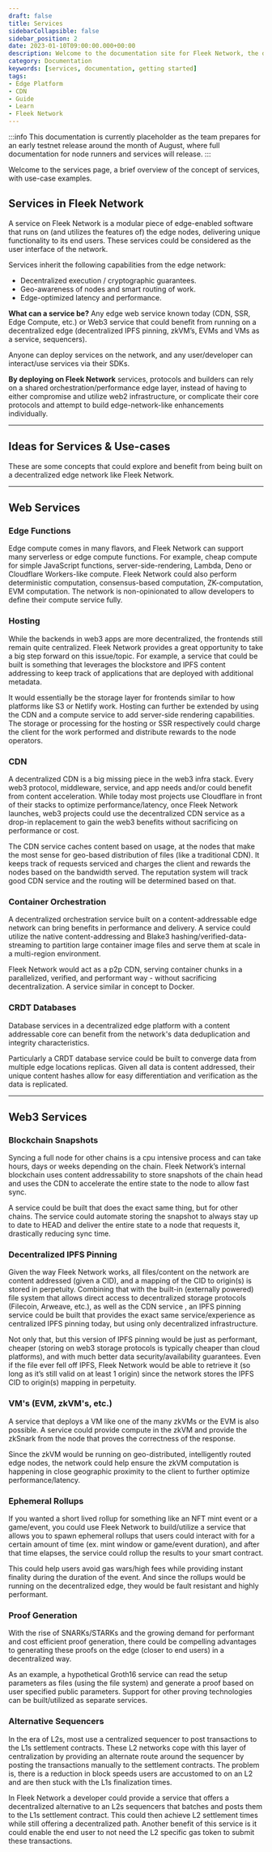 ```yaml
---
draft: false
title: Services
sidebarCollapsible: false
sidebar_position: 2
date: 2023-01-10T09:00:00.000+00:00
description: Welcome to the documentation site for Fleek Network, the decentralized content and application layer built on established decentralized storage protocols combined with high-speed caching and an effective delivery layer.
category: Documentation
keywords: [services, documentation, getting started]
tags:
- Edge Platform
- CDN
- Guide
- Learn
- Fleek Network
---
```


:::info
This documentation is currently placeholder as the team prepares for an early testnet release around the month of August, where full documentation for node runners and services will release.
:::

Welcome to the services page, a brief overview of the concept of services, with use-case examples.

## Services in Fleek Network
A service on Fleek Network is a modular piece of edge-enabled software that runs on (and utilizes the features of) the edge nodes, delivering unique functionality to its end users. These services could be considered as the user interface of the network.

Services inherit the following capabilities from the edge network:

- Decentralized execution / cryptographic guarantees.
- Geo-awareness of nodes and smart routing of work.
- Edge-optimized latency and performance.

**What can a service be?** Any edge web service known today (CDN, SSR, Edge Compute, etc.) or Web3 service that could benefit from running on a decentralized edge (decentralized IPFS pinning, zkVM’s, EVMs and VMs as a service, sequencers).

Anyone can deploy services on the network, and any user/developer can interact/use services via their SDKs.

**By deploying on Fleek Network** services, protocols and builders can rely on a shared orchestration/performance edge layer, instead of having to either compromise and utilize web2 infrastructure, or complicate their core protocols and attempt to build edge-network-like enhancements individually.

***

## Ideas for Services & Use-cases

These are some concepts that could explore and benefit from being built on a decentralized edge network like Fleek Network.

***

## Web Services

### Edge Functions

Edge compute comes in many flavors, and Fleek Network can support many serverless or edge compute functions. For example, cheap compute for simple JavaScript functions, server-side-rendering, Lambda, Deno or Cloudflare Workers-like compute. Fleek Network could also perform deterministic computation, consensus-based computation, ZK-computation, EVM computation. The network is non-opinionated to allow developers to define their compute service fully.

### Hosting

While the backends in web3 apps are more decentralized, the frontends still remain quite centralized. Fleek Network provides a great opportunity to take a big step forward on this issue/topic. For example, a service that could be built is something that leverages the blockstore and IPFS content addressing to keep track of applications that are deployed with additional metadata.

It would essentially be the storage layer for frontends similar to how platforms like S3 or Netlify work. Hosting can further be extended by using the CDN and a compute service to add server-side rendering capabilities. The storage or processing for the hosting or SSR respectively could charge the client for the work performed and distribute rewards to the node operators.

### CDN

A decentralized CDN is a big missing piece in the web3 infra stack. Every web3 protocol, middleware, service, and app needs and/or could benefit from content acceleration. While today most projects use Cloudflare in front of their stacks to optimize performance/latency, once Fleek Network launches, web3 projects could use the decentralized CDN service as a drop-in replacement to gain the web3 benefits without sacrificing on performance or cost.

The CDN service caches content based on usage, at the nodes that make the most sense for geo-based distribution of files (like a traditional CDN). It keeps track of requests serviced and charges the client and rewards the nodes based on the bandwidth served. The reputation system will track good CDN service and the routing will be determined based on that.

### Container Orchestration

A decentralized orchestration service built on a content-addressable edge network can bring benefits in performance and delivery. A service could utilize the native content-addressing and Blake3 hashing/verified-data-streaming to partition large container image files and serve them at scale in a multi-region environment.

Fleek Network would act as a p2p CDN, serving container chunks in a parallelized, verified, and performant way - without sacrificing decentralization. A service similar in concept to Docker.

### CRDT Databases

Database services in a decentralized edge platform with a content addressable core can benefit from the network's data deduplication and integrity characteristics.

Particularly a CRDT database service could be built to converge data from multiple edge locations replicas. Given all data is content addressed, their unique content hashes allow for easy differentiation and verification as the data is replicated.
***

## Web3 Services 

### Blockchain Snapshots

Syncing a full node for other chains is a cpu intensive process and can take hours, days or weeks depending on the chain. Fleek Network’s internal blockchain uses content addressability to store snapshots of the chain head and uses the CDN to accelerate the entire state to the node to allow fast sync. 

A service could be built that does the exact same thing, but for other chains. The service could automate storing the snapshot to always stay up to date to HEAD and deliver the entire state to a node that requests it, drastically reducing sync time.

### Decentralized IPFS Pinning

Given the way Fleek Network works, all files/content on the network are content addressed (given a CID), and a mapping of the CID to origin(s) is stored in perpetuity. Combining that with the built-in (externally powered) file system that allows direct access to decentralized storage protocols (Filecoin, Arweave, etc.), as well as the CDN service , an IPFS pinning service could be built that provides the exact same service/experience as centralized IPFS pinning today, but using only decentralized infrastructure.

Not only that, but this version of IPFS pinning would be just as performant, cheaper (storing on web3 storage protocols is typically cheaper than cloud platforms), and with much better data security/availability guarantees. Even if the file ever fell off IPFS, Fleek Network would be able to retrieve it (so long as it’s still valid on at least 1 origin) since the network stores the IPFS CID to origin(s) mapping in perpetuity.  

### VM's (EVM, zkVM's, etc.)

A service that deploys a VM like one of the many zkVMs or the EVM is also possible. A service could provide compute in the zkVM and provide the zkSnark from the node that proves the correctness of the response.

Since the zkVM would be running on geo-distributed, intelligently routed edge nodes, the network could help ensure the zkVM computation is happening in close geographic proximity to the client to further optimize performance/latency. 

### Ephemeral Rollups

If you wanted a short lived rollup for something like an NFT mint event or a game/event, you could use Fleek Network to build/utilize a service that allows you to spawn ephemeral rollups that users could interact with for a certain amount of time (ex. mint window or game/event duration), and after that time elapses, the service could rollup the results to your smart contract.

This could help users avoid gas wars/high fees while providing instant finality during the duration of the event. And since the rollups would be running on the decentralized edge, they would be fault resistant and highly performant. 

### Proof Generation

With the rise of SNARKs/STARKs and the growing demand for performant and cost efficient proof generation, there could be compelling advantages to generating these proofs on the edge (closer to end users) in a decentralized way. 

As an example, a hypothetical Groth16 service can read the setup parameters as files (using the file system) and generate a proof based on user specified public parameters.  Support for other proving technologies can be built/utilized as separate services.

### Alternative Sequencers

In the era of L2s, most use a centralized sequencer to post transactions to the L1s settlement contracts. These L2 networks cope with this layer of centralization by providing an alternate route around the sequencer by posting the transactions manually to the settlement contracts. The problem is, there is a reduction in block speeds users are accustomed to on an L2 and are then stuck with the L1s finalization times.

In Fleek Network a developer could provide a service that offers a decentralized alternative to an L2s sequencers that batches and posts them to the L1s settlement contract. This could then achieve L2 settlement times while still offering a decentralized path. Another benefit of this service is it could enable the end user to not need the L2 specific gas token to submit these transactions.
